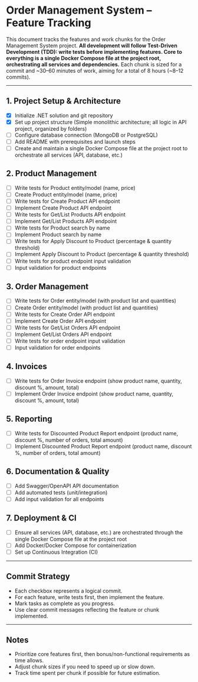 # Order Management System – Feature Tracking

This document tracks the features and work chunks for the Order Management System project. **All development will follow Test-Driven Development (TDD): write tests before implementing features. Core to everything is a single Docker Compose file at the project root, orchestrating all services and dependencies.** Each chunk is sized for a commit and ~30–60 minutes of work, aiming for a total of 8 hours (~8–12 commits).

---

## 1. Project Setup & Architecture
- [x] Initialize .NET solution and git repository
- [x] Set up project structure (Simple monolithic architecture; all logic in API project, organized by folders)
- [ ] Configure database connection (MongoDB or PostgreSQL)
- [ ] Add README with prerequisites and launch steps
- [ ] Create and maintain a single Docker Compose file at the project root to orchestrate all services (API, database, etc.)

## 2. Product Management
- [ ] Write tests for Product entity/model (name, price)
- [ ] Create Product entity/model (name, price)
- [ ] Write tests for Create Product API endpoint
- [ ] Implement Create Product API endpoint
- [ ] Write tests for Get/List Products API endpoint
- [ ] Implement Get/List Products API endpoint
- [ ] Write tests for Product search by name
- [ ] Implement Product search by name
- [ ] Write tests for Apply Discount to Product (percentage & quantity threshold)
- [ ] Implement Apply Discount to Product (percentage & quantity threshold)
- [ ] Write tests for product endpoint input validation
- [ ] Input validation for product endpoints

## 3. Order Management
- [ ] Write tests for Order entity/model (with product list and quantities)
- [ ] Create Order entity/model (with product list and quantities)
- [ ] Write tests for Create Order API endpoint
- [ ] Implement Create Order API endpoint
- [ ] Write tests for Get/List Orders API endpoint
- [ ] Implement Get/List Orders API endpoint
- [ ] Write tests for order endpoint input validation
- [ ] Input validation for order endpoints

## 4. Invoices
- [ ] Write tests for Order Invoice endpoint (show product name, quantity, discount %, amount, total)
- [ ] Implement Order Invoice endpoint (show product name, quantity, discount %, amount, total)

## 5. Reporting
- [ ] Write tests for Discounted Product Report endpoint (product name, discount %, number of orders, total amount)
- [ ] Implement Discounted Product Report endpoint (product name, discount %, number of orders, total amount)

## 6. Documentation & Quality
- [ ] Add Swagger/OpenAPI API documentation
- [ ] Add automated tests (unit/integration)
- [ ] Add input validation for all endpoints

## 7. Deployment & CI
- [ ] Ensure all services (API, database, etc.) are orchestrated through the single Docker Compose file at the project root
- [ ] Add Docker/Docker Compose for containerization
- [ ] Set up Continuous Integration (CI)

---

## Commit Strategy
- Each checkbox represents a logical commit.
- For each feature, write tests first, then implement the feature.
- Mark tasks as complete as you progress.
- Use clear commit messages reflecting the feature or chunk implemented.

---

## Notes
- Prioritize core features first, then bonus/non-functional requirements as time allows.
- Adjust chunk sizes if you need to speed up or slow down.
- Track time spent per chunk if possible for future estimation.
